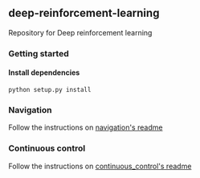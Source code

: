 ## deep-reinforcement-learning
Repository for Deep reinforcement learning

### Getting started
#### Install dependencies
`python setup.py install`

### Navigation
Follow the instructions on [navigation's readme](navigation/README.md)

### Continuous control
Follow the instructions on [continuous_control's readme](continuous_control/README.md)